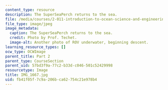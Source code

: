 ```yaml
---
content_type: resource
description: The SuperSeaPerch returns to the sea.
file: /media/courses/2-011-introduction-to-ocean-science-and-engineering-spring-2006/fb41f05f7c9a206bca62754c21e978b4_IMG_1667.jpg
file_type: image/jpeg
image_metadata:
  caption: The SuperSeaPerch returns to the sea.
  credit: Photo by Prof. Techet.
  image-alt: Another photo of ROV underwater, beginning descent.
learning_resource_types: []
ocw_type: OCWImage
parent_title: Part 2
parent_type: CourseSection
parent_uid: 57bd3f9a-77c2-b33d-c046-501c52429998
resourcetype: Image
title: IMG_1667.jpg
uid: fb41f05f-7c9a-206b-ca62-754c21e978b4
---
```

